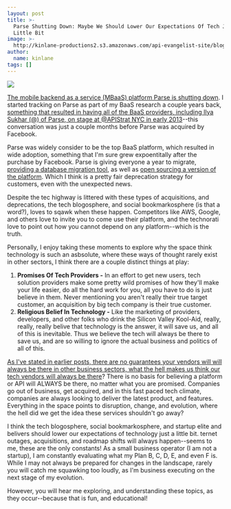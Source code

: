 ```yaml
---
layout: post
title: >-
  Parse Shutting Down: Maybe We Should Lower Our Expectations Of Tech Just A
  Little Bit
image: >-
  http://kinlane-productions2.s3.amazonaws.com/api-evangelist-site/blog/parse-moving-on.png
author:
  name: kinlane
tags: []
---
```

[![](http://kinlane-productions2.s3.amazonaws.com/api-evangelist-site/blog/parse-moving-on.png)](http://blog.parse.com/announcements/moving-on/)

[The mobile backend as a service (MBaaS) platform Parse is shutting down](http://blog.parse.com/announcements/moving-on/). I started tracking on Parse as part of my BaaS research a couple years back, [something that resulted in having all of the BaaS providers, including Ilya Sukhar (@) of Parse, on stage at @APIStrat NYC in early 2013](http://apievangelist.com/2013/02/25/the-baas-reality-tv-show-panel-at-apistrat/)\--this conversation was just a couple months before Parse was acquired by Facebook. 

Parse was widely consider to be the top BaaS platform, which resulted in wide adoption, something that I'm sure grew expoentitally after the purchase by Facebook. Parse is giving everyone a year to migrate, [providing a database migration tool](http://blog.parse.com/announcements/introducing-parse-server-and-the-database-migration-tool/), as well as [open sourcing a version of the platform](http://blog.parse.com/announcements/introducing-parse-server-and-the-database-migration-tool/). Which I think is a pretty fair deprecation strategy for customers, even with the unexpected news.

Despite the tec highway is littered with these types of acquisitions, and deprecations, the tech blogosphere, and social bookmarkosphere (is that a word?), loves to sqawk when these happen. Competitors like AWS, Google, and others love to invite you to come use their platform, and the technorati love to point out how you cannot depend on any platform--which is the truth. 

Personally, I enjoy taking these moments to explore why the space think technology is such an asbsolute, where these ways of thought rarely exist in other sectors[.](http://apievangelist.com/2014/12/01/where-do-developers-get-idea-that-apis-should-never-go-away/) I think there are a couple distinct things at play:

1.  **Promises Of Tech Providers -** In an effort to get new users, tech solution providers make some pretty wild promises of how they'll make your life easier, do all the hard work for you, all you have to do is just believe in them. Never mentioning you aren't really their true target customer, an acquisition by big tech company is their true customer.
2.  **Religious Belief In Technology -** Like the marketing of providers, developers, and other folks who drink the Silicon Valley Kool-Aid, really, really, really belive that technology is the answer, it will save us, and all of this is inevitable. Thus we believe the tech will always be there to save us, and are so willing to ignore the actual business and politics of all of this.

[As I've stated in earlier posts, there are no guarantees your vendors will will always be there in other business sectors, what the hell makes us think our tech vendors will always be there](http://apievangelist.com/2014/12/01/where-do-developers-get-idea-that-apis-should-never-go-away/)? There is no basis for believing a platform or API will ALWAYS be there, no matter what you are promised. Companies go out of business, get acquired, and in this fast paced tech climate, companies are always looking to deliver the latest product, and features. Everything in the space points to disruption, change, and evolution, where the hell did we get the idea these services shouldn't go away?

I think the tech blogosphere, social bookmarkosphere, and startup elite and belivers should lower our expectations of technology just a little bit. ternet outages, acquisitions, and roadmap shifts will always happen--seems to me, these are the only constants! As a small business operator (I am not a startup), I am constantly evaluating what my Plan B, C, D, E, and even F is. While I may not always be prepared for changes in the landscape, rarely you will catch me squawking too loudly, as I'm business executing on the next stage of my evolution.

However, you will hear me exploring, and understanding these topics, as they occur--because that is fun, and educational!